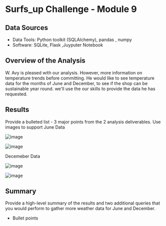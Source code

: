 # Surfs_up Challenge - Module 9

## Data Sources
* Data Tools: Python toolkit (SQLAlchemy), pandas , numpy
* Software: SQLite, Flask ,Juyputer Notebook

## Overview of the Analysis
 W. Avy is pleased with our analysis.  However, more information on temperature trends before committing.  He would like to see temperature data for the months of June and December, to see if the shop can be sustainable year round. we'll use the our skills to provide the data he has requested.
## Results
 Provide a bulleted list - 3 major points from the 2 analysis deliverables.  Use images  to support
 June Data
 
 ![image](https://user-images.githubusercontent.com/94253815/151686293-5111a871-4766-4e1c-9841-f9d7e5e25910.png)

 ![image](https://user-images.githubusercontent.com/94253815/151686684-fecc4600-ed63-42a5-9265-6e0c93bb9b4a.png)

 Decemeber Data
 
![image](https://user-images.githubusercontent.com/94253815/151686489-f7378790-72b6-4456-8e59-d6f3dd5fc356.png)
 
 ![image](https://user-images.githubusercontent.com/94253815/151686696-4af02ca4-aedc-462c-8ae6-86bedfe33f3e.png)

 ## Summary
 Provide a high-level summary of the results and two additional queries that you would perform to gather more weather data for June and December.
 * Bullet points
 
